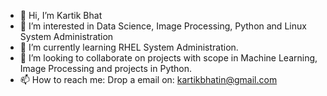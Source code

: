 - 👋 Hi, I’m Kartik Bhat
- 👀 I’m interested in Data Science, Image Processing, Python and Linux System Administration
- 🌱 I’m currently learning RHEL System Administration.
- 💞️ I’m looking to collaborate on projects with scope in Machine Learning, Image Processing and projects in Python.
- 📫 How to reach me: Drop a email on: kartikbhatin@gmail.com

<!---
nirvana99/nirvana99 is a ✨ special ✨ repository because its `README.md` (this file) appears on your GitHub profile.
You can click the Preview link to take a look at your changes.
--->
